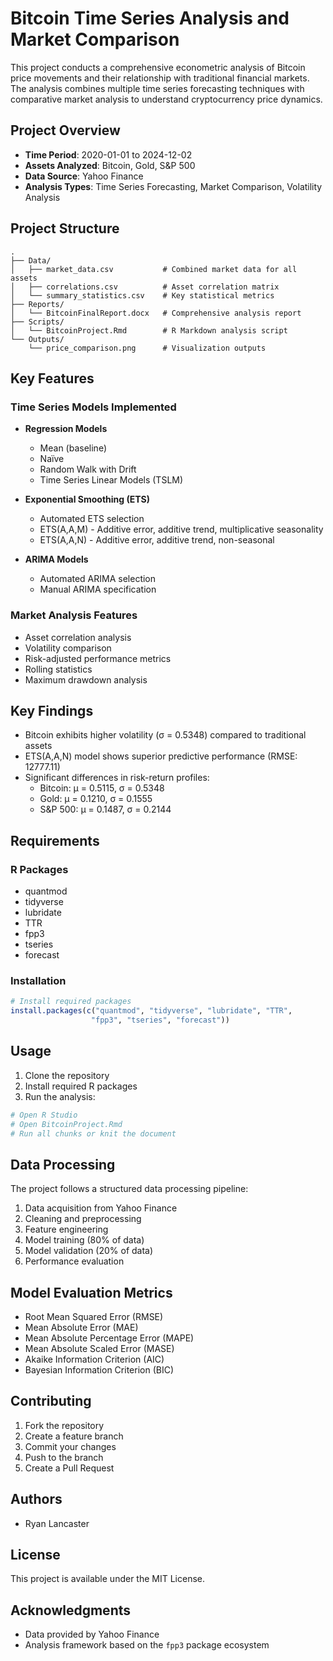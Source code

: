 # Bitcoin Time Series Analysis and Market Comparison

This project conducts a comprehensive econometric analysis of Bitcoin price movements and their relationship with traditional financial markets. The analysis combines multiple time series forecasting techniques with comparative market analysis to understand cryptocurrency price dynamics.

## Project Overview

- **Time Period**: 2020-01-01 to 2024-12-02
- **Assets Analyzed**: Bitcoin, Gold, S&P 500
- **Data Source**: Yahoo Finance
- **Analysis Types**: Time Series Forecasting, Market Comparison, Volatility Analysis

## Project Structure

```
.
├── Data/
│   ├── market_data.csv           # Combined market data for all assets
│   ├── correlations.csv          # Asset correlation matrix
│   └── summary_statistics.csv    # Key statistical metrics
├── Reports/
│   └── BitcoinFinalReport.docx   # Comprehensive analysis report
├── Scripts/
│   └── BitcoinProject.Rmd        # R Markdown analysis script
└── Outputs/
    └── price_comparison.png      # Visualization outputs
```

## Key Features

### Time Series Models Implemented
- **Regression Models**
  - Mean (baseline)
  - Naïve
  - Random Walk with Drift
  - Time Series Linear Models (TSLM)

- **Exponential Smoothing (ETS)**
  - Automated ETS selection
  - ETS(A,A,M) - Additive error, additive trend, multiplicative seasonality
  - ETS(A,A,N) - Additive error, additive trend, non-seasonal

- **ARIMA Models**
  - Automated ARIMA selection
  - Manual ARIMA specification

### Market Analysis Features
- Asset correlation analysis
- Volatility comparison
- Risk-adjusted performance metrics
- Rolling statistics
- Maximum drawdown analysis

## Key Findings

- Bitcoin exhibits higher volatility (σ = 0.5348) compared to traditional assets
- ETS(A,A,N) model shows superior predictive performance (RMSE: 12777.11)
- Significant differences in risk-return profiles:
  - Bitcoin: μ = 0.5115, σ = 0.5348
  - Gold: μ = 0.1210, σ = 0.1555
  - S&P 500: μ = 0.1487, σ = 0.2144

## Requirements

### R Packages
- quantmod
- tidyverse
- lubridate
- TTR
- fpp3
- tseries
- forecast

### Installation
```R
# Install required packages
install.packages(c("quantmod", "tidyverse", "lubridate", "TTR", 
                  "fpp3", "tseries", "forecast"))
```

## Usage

1. Clone the repository
2. Install required R packages
3. Run the analysis:
```R
# Open R Studio
# Open BitcoinProject.Rmd
# Run all chunks or knit the document
```

## Data Processing

The project follows a structured data processing pipeline:
1. Data acquisition from Yahoo Finance
2. Cleaning and preprocessing
3. Feature engineering
4. Model training (80% of data)
5. Model validation (20% of data)
6. Performance evaluation

## Model Evaluation Metrics

- Root Mean Squared Error (RMSE)
- Mean Absolute Error (MAE)
- Mean Absolute Percentage Error (MAPE)
- Mean Absolute Scaled Error (MASE)
- Akaike Information Criterion (AIC)
- Bayesian Information Criterion (BIC)

## Contributing

1. Fork the repository
2. Create a feature branch
3. Commit your changes
4. Push to the branch
5. Create a Pull Request

## Authors

- Ryan Lancaster

## License

This project is available under the MIT License.

## Acknowledgments

- Data provided by Yahoo Finance
- Analysis framework based on the `fpp3` package ecosystem
